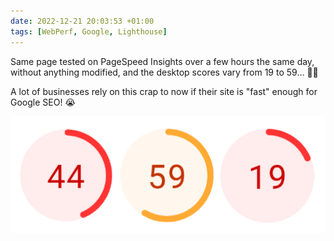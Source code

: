 ```yaml
---
date: 2022-12-21 20:03:53 +01:00
tags: [WebPerf, Google, Lighthouse]
---
```


Same page tested on PageSpeed Insights over a few hours the same day, without anything modified, and the desktop scores vary from 19 to 59… 🤷‍♂️

A lot of businesses rely on this crap to now if their site is "fast" enough for Google SEO! 😭

![Three different scores: 44, 59, 19](pagespeed-insight-scores.png)